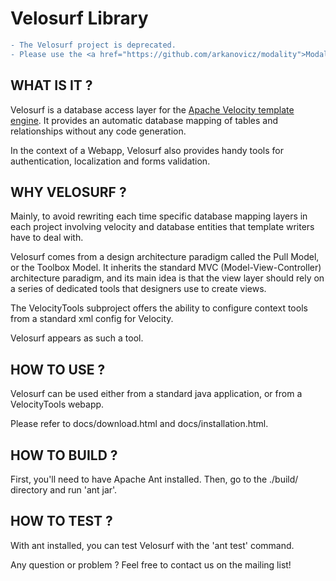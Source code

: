 # Velosurf Library

```diff
- The Velosurf project is deprecated.
- Please use the <a href="https://github.com/arkanovicz/modality">Modality</a> [Modality](https://github.com/arkanovicz/modality) project.
```

## WHAT IS IT ? 

Velosurf is a database access layer for the [Apache Velocity template engine](http://velocity.apache.org). It provides an automatic database mapping
of tables and relationships without any code generation.

In the context of a Webapp, Velosurf also provides handy tools for
authentication, localization and forms validation.

## WHY VELOSURF ?

Mainly, to avoid rewriting each time specific database mapping layers in each
project involving velocity and database entities that template writers have to
deal with.

Velosurf comes from a design architecture paradigm called the Pull Model, or
the Toolbox Model. It inherits the standard MVC (Model-View-Controller)
architecture paradigm, and its main idea is that the view layer should rely on
a series of dedicated tools that designers use to create views.

The VelocityTools subproject offers the ability to configure context tools
from a standard xml config for Velocity.

Velosurf appears as such a tool.

## HOW TO USE ?

Velosurf can be used either from a standard java application, or from a
VelocityTools webapp.

Please refer to docs/download.html and docs/installation.html.

## HOW TO BUILD ?

First, you'll need to have Apache Ant installed.
Then, go to the ./build/ directory and run 'ant jar'.

## HOW TO TEST ?

With ant installed, you can test Velosurf with the 'ant test' command.

Any question or problem ? Feel free to contact us on the mailing list!
